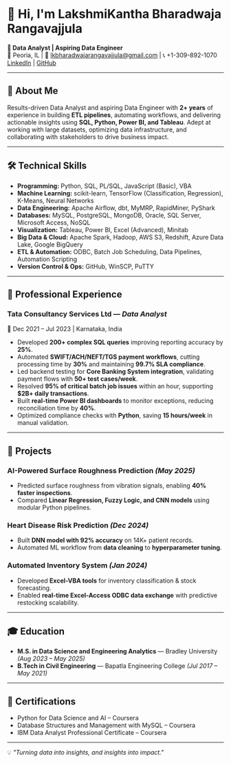 # 👋 Hi, I'm LakshmiKantha Bharadwaja Rangavajjula  

**🎯 Data Analyst | Aspiring Data Engineer**  
📍 Peoria, IL | 📧 lkbharadwajarangavajjula@gmail.com | 📞 +1-309-892-1070  
[LinkedIn](https://www.linkedin.com/in/lkbharadwaja-rangavajjula) | [GitHub](https://github.com/your-github-username)

---

## 🚀 About Me
Results-driven Data Analyst and aspiring Data Engineer with **2+ years** of experience in building **ETL pipelines**, automating workflows, and delivering actionable insights using **SQL, Python, Power BI, and Tableau**. Adept at working with large datasets, optimizing data infrastructure, and collaborating with stakeholders to drive business impact.

---

## 🛠 Technical Skills
- **Programming:** Python, SQL, PL/SQL, JavaScript (Basic), VBA  
- **Machine Learning:** scikit-learn, TensorFlow (Classification, Regression), K-Means, Neural Networks  
- **Data Engineering:** Apache Airflow, dbt, MyMRP, RapidMiner, PyShark  
- **Databases:** MySQL, PostgreSQL, MongoDB, Oracle, SQL Server, Microsoft Access, NoSQL  
- **Visualization:** Tableau, Power BI, Excel (Advanced), Minitab  
- **Big Data & Cloud:** Apache Spark, Hadoop, AWS S3, Redshift, Azure Data Lake, Google BigQuery  
- **ETL & Automation:** ODBC, Batch Job Scheduling, Data Pipelines, Automation Scripting  
- **Version Control & Ops:** GitHub, WinSCP, PuTTY  

---

## 💼 Professional Experience

### **Tata Consultancy Services Ltd** — *Data Analyst*  
📅 Dec 2021 – Jul 2023 | Karnataka, India  
- Developed **200+ complex SQL queries** improving reporting accuracy by **25%**.  
- Automated **SWIFT/ACH/NEFT/TGS payment workflows**, cutting processing time by **30%** and maintaining **99.7% SLA compliance**.  
- Led backend testing for **Core Banking System integration**, validating payment flows with **50+ test cases/week**.  
- Resolved **95% of critical batch job issues** within an hour, supporting **$2B+ daily transactions**.  
- Built **real-time Power BI dashboards** to monitor exceptions, reducing reconciliation time by **40%**.  
- Optimized compliance checks with **Python**, saving **15 hours/week** in manual validation.

---

## 📂 Projects

### **AI-Powered Surface Roughness Prediction** *(May 2025)*  
- Predicted surface roughness from vibration signals, enabling **40% faster inspections**.  
- Compared **Linear Regression, Fuzzy Logic, and CNN models** using modular Python pipelines.  

### **Heart Disease Risk Prediction** *(Dec 2024)*  
- Built **DNN model with 92% accuracy** on 14K+ patient records.  
- Automated ML workflow from **data cleaning** to **hyperparameter tuning**.  

### **Automated Inventory System** *(Jan 2024)*  
- Developed **Excel-VBA tools** for inventory classification & stock forecasting.  
- Enabled **real-time Excel-Access ODBC data exchange** with predictive restocking scalability.

---

## 🎓 Education
- **M.S. in Data Science and Engineering Analytics** — Bradley University *(Aug 2023 – May 2025)*  
- **B.Tech in Civil Engineering** — Bapatla Engineering College *(Jul 2017 – May 2021)*  

---

## 📜 Certifications
- Python for Data Science and AI – Coursera  
- Database Structures and Management with MySQL – Coursera  
- IBM Data Analyst Professional Certificate – Coursera  

---

💡 *"Turning data into insights, and insights into impact."*
